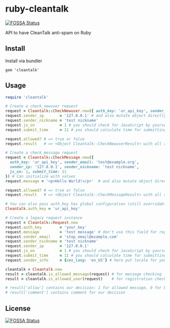 # ruby-cleantalk
[![FOSSA Status](https://app.fossa.com/api/projects/git%2Bgithub.com%2FHarishR-amesh%2Fruby-antispam.svg?type=shield)](https://app.fossa.com/projects/git%2Bgithub.com%2FHarishR-amesh%2Fruby-antispam?ref=badge_shield)


API to have CleanTalk anti-spam on Ruby

## Install

Install via bundler

    gem 'cleantalk'

## Usage

```ruby
require 'cleantalk'

# Create a check_newuser request
request = Cleantalk::CheckNewuser.new({ auth_key: 'ur_api_key', sender_email: 'test@example.org' }) # Can initialize with values
request.sender_ip       = '127.0.0.1' # and also mutate object directly
request.sender_nickname = 'test nickname'
request.js_on           = 1 # you should check for JavaScript by yourself
request.submit_time     = 11 # you should calculate time for submitting form by youself

request.allowed? # => true or false
request.result   # => <Object Cleantalk::CheckNewuserResult> with all response data

# Create a check_message request
request = Cleantalk::CheckMessage.new({
  auth_key: 'ur_api_key', sender_email: 'test@example.org',
  sender_ip: '127.0.0.1', sender_nickname: 'test nickname',
  js_on: 1, submit_time: 11
}) # Can initialize with values
request.message = '<p>Hello World!</p>'  # and also mutate object directly

request.allowed? # => true or false
request.result   # => <Object Cleantalk::CheckMessageResult> with all response data

# You can also pass auth_key has global configuration (still overridable by passing auth_key to request):
Cleantalk.auth_key = 'ur_api_key'

# Create a legacy request instance
request = Cleantalk::Request.new
request.auth_key        = 'your_key'
request.message         = 'test message' # don't use this field for registration check
request.sender_email    = 'stop_email@example.com'
request.sender_nickname = 'test nickname'
request.sender_ip       = '127.0.0.1'
request.js_on           = 1 # you should check for JavaScript by yourself
request.submit_time     = 11 # you should calculate time for submitting form by youself
request.sender_info     = {cms_lang: 'en_US'} # here put locale for your language

cleantalk = Cleantalk.new
result = cleantalk.is_allowed_message(request) # for message checking
result = cleantalk.is_allowed_user(request)    # for registration checking

# result['allow'] contains our decision: 1 for allowed message, 0 for blocked
# result['comment'] contains comment for our decision
```


## License
[![FOSSA Status](https://app.fossa.com/api/projects/git%2Bgithub.com%2FHarishR-amesh%2Fruby-antispam.svg?type=large)](https://app.fossa.com/projects/git%2Bgithub.com%2FHarishR-amesh%2Fruby-antispam?ref=badge_large)